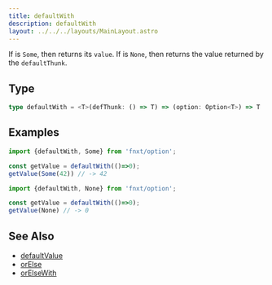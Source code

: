 ```yaml
---
title: defaultWith
description: defaultWith
layout: ../../../layouts/MainLayout.astro
---
```

If is `Some`, then returns its `value`.
If is `None`, then returns the value returned by the `defaultThunk`.
## Type
```ts
type defaultWith = <T>(defThunk: () => T) => (option: Option<T>) => T
```

## Examples
```ts
import {defaultWith, Some} from 'fnxt/option';

const getValue = defaultWith(()=>0);
getValue(Some(42)) // -> 42
```

```ts
import {defaultWith, None} from 'fnxt/option';

const getValue = defaultWith(()=>0);
getValue(None) // -> 0
```

## See Also


- [defaultValue](/core/en/option/defaultValue)
- [orElse](/core/en/option/orElse)
- [orElseWith](/core/en/option/orElseWith)
